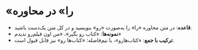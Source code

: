# «را» در محاوره

- **قاعده**: در متن محاوره «را» را به‌صورت «رو» بنویسید و در کل متن یک‌دست باشید.
- **نمونه‌ها**: «کتاب رو بگیر»، «من اون فیلم‌رو ندیدم»
- **ترکیب با جمع**: «کتاب‌هارو»، با نیم‌فاصله: «کتاب‌ها رو» نیز قابل قبول است.
